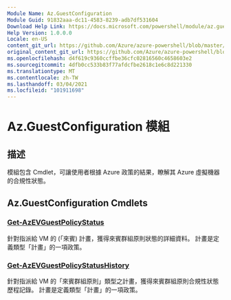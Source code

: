 ```yaml
---
Module Name: Az.GuestConfiguration
Module Guid: 91832aaa-dc11-4583-8239-adb7df531604
Download Help Link: https://docs.microsoft.com/powershell/module/az.guestconfiguration
Help Version: 1.0.0.0
Locale: en-US
content_git_url: https://github.com/Azure/azure-powershell/blob/master/src/GuestConfiguration/GuestConfiguration/help/Az.GuestConfiguration.md
original_content_git_url: https://github.com/Azure/azure-powershell/blob/master/src/GuestConfiguration/GuestConfiguration/help/Az.GuestConfiguration.md
ms.openlocfilehash: d4f619c9360ccffbe36cfc02816560c4658603e2
ms.sourcegitcommit: 4dfb0cc533b83f77afdcfbe2618c1e6c8d221330
ms.translationtype: MT
ms.contentlocale: zh-TW
ms.lasthandoff: 03/04/2021
ms.locfileid: "101911698"
---
```

# Az.GuestConfiguration 模組
## 描述
模組包含 Cmdlet，可讓使用者根據 Azure 政策的結果，瞭解其 Azure 虛擬機器的合規性狀態。

## Az.GuestConfiguration Cmdlets
### [Get-AzEVGuestPolicyStatus](Get-AzVMGuestPolicyStatus.md)
針對指派給 VM 的 (「來賓) 計畫，獲得來賓群組原則狀態的詳細資料。
計畫是定義類型「計畫」的一項政策。

### [Get-AzEVGuestPolicyStatusHistory](Get-AzVMGuestPolicyStatusHistory.md)
針對指派給 VM 的「來賓群組原則」類型之計畫，獲得來賓群組原則合規性狀態歷程記錄。
計畫是定義類型「計畫」的一項政策。

